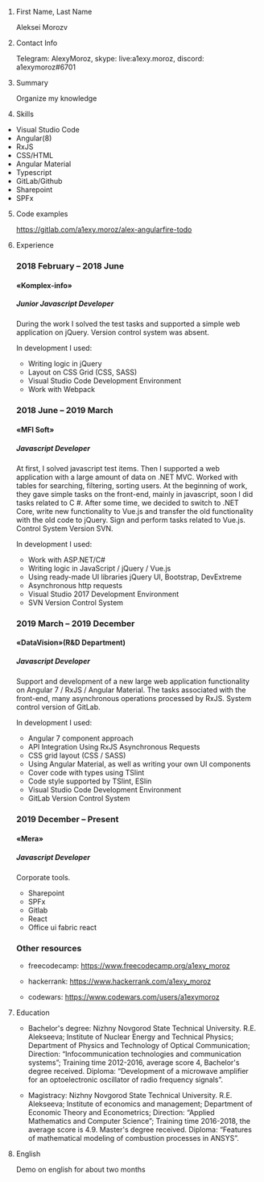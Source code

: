1. First Name, Last Name

   Aleksei Morozv

2. Contact Info

   Telegram: AlexyMoroz, skype: live:a1exy.moroz, discord: a1exymoroz#6701

3. Summary

   Organize my knowledge
  
4. Skills

  * Visual Studio Code
  * Angular(8)
  * RxJS
  * CSS/HTML
  * Angular Material
  * Typescript
  * GitLab/Github
  * Sharepoint
  * SPFx

5. Code examples

   https://gitlab.com/a1exy.moroz/alex-angularfire-todo

6. Experience 

   ### 2018 February – 2018 June
   #### «Komplex-info»
   ##### Junior Javascript Developer
   
   During the work I solved the test tasks and supported a simple web application on jQuery. Version control system was absent.
   
   In development I used:
   
   * Writing logic in jQuery
   * Layout on CSS Grid (CSS, SASS)
   * Visual Studio Code Development Environment
   * Work with Webpack
   
   ### 2018 June – 2019 March
   #### «MFI Soft»
   ##### Javascript Developer
   
   At first, I solved javascript test items. Then I supported a web application with a large amount of data on .NET MVC. Worked with tables for searching, filtering, sorting users. At the beginning of work, they gave simple tasks on the front-end, mainly in javascript, soon I did tasks related to C #. After some time, we decided to switch to .NET Core, write new functionality to Vue.js and transfer the old functionality with the old code to jQuery. Sign and perform tasks related to Vue.js. Control System Version SVN.
   
   In development I used:
   
   * Work with ASP.NET/C#
   * Writing logic in JavaScript / jQuery / Vue.js
   * Using ready-made UI libraries jQuery UI, Bootstrap, DevExtreme
   * Asynchronous http requests
   * Visual Studio 2017 Development Environment
   * SVN Version Control System
   
   ### 2019 March – 2019 December
   #### «DataVision»(R&D Department)
   ##### Javascript Developer
   
   Support and development of a new large web application functionality on Angular 7 / RxJS / Angular Material. The tasks associated with the front-end, many asynchronous operations processed by RxJS. System control version of GitLab.
   
   In development I used:
   
   * Angular 7 component approach
   * API Integration Using RxJS Asynchronous Requests
   * CSS grid layout (CSS / SASS)
   * Using Angular Material, as well as writing your own UI components
   * Cover code with types using TSlint
   * Code style supported by TSlint, ESlin
   * Visual Studio Code Development Environment
   * GitLab Version Control System
   
   ### 2019 December – Present
   #### «Mera»
   ##### Javascript Developer
   
   Corporate tools.
   
   * Sharepoint
   * SPFx
   * Gitlab
   * React
   * Office ui fabric react
   
   ### Other resources
   
   * freecodecamp: https://www.freecodecamp.org/a1exy_moroz
   
   * hackerrank: https://www.hackerrank.com/a1exy_moroz
   
   * codewars: https://www.codewars.com/users/a1exymoroz

7. Education

   * Bachelor's degree:
Nizhny Novgorod State Technical University. R.E. Alekseeva; Institute of Nuclear Energy and Technical Physics; Department of Physics and Technology of Optical Communication; Direction: “Infocommunication technologies and communication systems”; Training time 2012-2016, average score 4, Bachelor's degree received.
Diploma: “Development of a microwave amplifier for an optoelectronic oscillator of radio frequency signals”.

   * Magistracy:
Nizhny Novgorod State Technical University. R.E. Alekseeva; Institute of economics and management; Department of Economic Theory and Econometrics; Direction: “Applied Mathematics and Computer Science”; Training time 2016-2018, the average score is 4.9. Master's degree received.
Diploma: “Features of mathematical modeling of combustion processes in ANSYS”.

8. English

   Demo on english for about two months
